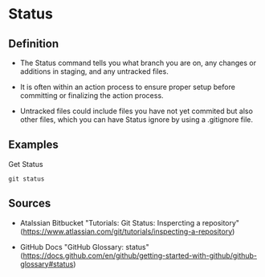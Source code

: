# Status

## Definition

* The Status command tells you what branch you are on, any changes or additions in staging, and any untracked files.
 
* It is often within an action process to ensure proper setup before committing or finalizing the action process.

* Untracked files could include files you have not yet commited but also other files, which you can have Status ignore by using a .gitignore file.


## Examples 

Get Status
```
git status
```

## Sources
* Atalssian Bitbucket "Tutorials: Git Status: Inspercting a repository" (https://www.atlassian.com/git/tutorials/inspecting-a-repository)

* GitHub Docs "GitHub Glossary: status" (https://docs.github.com/en/github/getting-started-with-github/github-glossary#status)

 
